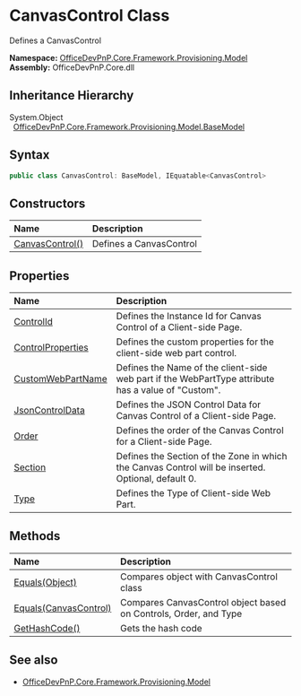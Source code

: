 # CanvasControl Class
 Defines a CanvasControl   

**Namespace:** [OfficeDevPnP.Core.Framework.Provisioning.Model](OfficeDevPnP.Core.Framework.Provisioning.Model.md)  
**Assembly:** OfficeDevPnP.Core.dll  
## Inheritance Hierarchy
System.Object  
&ensp;[OfficeDevPnP.Core.Framework.Provisioning.Model.BaseModel](OfficeDevPnP.Core.Framework.Provisioning.Model.BaseModel.md)  
## Syntax
```C#
public class CanvasControl: BaseModel, IEquatable<CanvasControl>
```
## Constructors
|**Name**|**Description**|
|:-----|:-----|
| [CanvasControl()](OfficeDevPnP.Core.Framework.Provisioning.Model.CanvasControl.ctor1.md) |  Defines a CanvasControl 
## Properties
|**Name**|**Description**|
|:-----|:-----|
| [ControlId](OfficeDevPnP.Core.Framework.Provisioning.Model.CanvasControl.ControlId.md) | Defines the Instance Id for Canvas Control of a Client-side Page.
| [ControlProperties](OfficeDevPnP.Core.Framework.Provisioning.Model.CanvasControl.ControlProperties.md) | Defines the custom properties for the client-side web part control.
| [CustomWebPartName](OfficeDevPnP.Core.Framework.Provisioning.Model.CanvasControl.CustomWebPartName.md) | Defines the Name of the client-side web part if the WebPartType attribute has a value of "Custom".
| [JsonControlData](OfficeDevPnP.Core.Framework.Provisioning.Model.CanvasControl.JsonControlData.md) | Defines the JSON Control Data for Canvas Control of a Client-side Page.
| [Order](OfficeDevPnP.Core.Framework.Provisioning.Model.CanvasControl.Order.md) | Defines the order of the Canvas Control for a Client-side Page.
| [Section](OfficeDevPnP.Core.Framework.Provisioning.Model.CanvasControl.Section.md) | Defines the Section of the Zone in which the Canvas Control will be inserted. Optional, default 0.
| [Type](OfficeDevPnP.Core.Framework.Provisioning.Model.CanvasControl.Type.md) | Defines the Type of Client-side Web Part.
## Methods
|**Name**|**Description**|
|:-----|:-----|
| [Equals(Object)](OfficeDevPnP.Core.Framework.Provisioning.Model.CanvasControl.3520ddbb.md) | Compares object with CanvasControl class
| [Equals(CanvasControl)](OfficeDevPnP.Core.Framework.Provisioning.Model.CanvasControl.e6fde902.md) | Compares CanvasControl object based on Controls, Order, and Type
| [GetHashCode()](OfficeDevPnP.Core.Framework.Provisioning.Model.CanvasControl.1c6872bd.md) | Gets the hash code
## See also
- [OfficeDevPnP.Core.Framework.Provisioning.Model](OfficeDevPnP.Core.Framework.Provisioning.Model.md)

